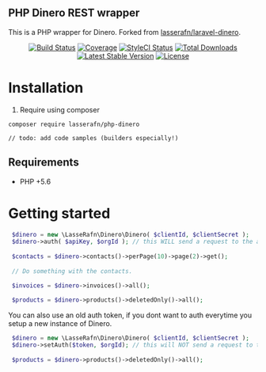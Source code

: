 ## PHP Dinero REST wrapper
This is a PHP wrapper for Dinero. Forked from [lasserafn/laravel-dinero](https://github.com/LasseRafn/laravel-dinero).
 
<p align="center"> 
<a href="https://travis-ci.org/LasseRafn/php-dinero"><img src="https://img.shields.io/travis/LasseRafn/php-dinero.svg?style=flat-square" alt="Build Status"></a>
<a href="https://coveralls.io/github/LasseRafn/php-dinero"><img src="https://img.shields.io/coveralls/LasseRafn/php-dinero.svg?style=flat-square" alt="Coverage"></a>
<a href="https://styleci.io/repos/78973710"><img src="https://styleci.io/repos/78973710/shield?branch=master" alt="StyleCI Status"></a>
<a href="https://packagist.org/packages/LasseRafn/php-dinero"><img src="https://img.shields.io/packagist/dt/LasseRafn/php-dinero.svg?style=flat-square" alt="Total Downloads"></a>
<a href="https://packagist.org/packages/LasseRafn/php-dinero"><img src="https://img.shields.io/packagist/v/LasseRafn/php-dinero.svg?style=flat-square" alt="Latest Stable Version"></a>
<a href="https://packagist.org/packages/LasseRafn/php-dinero"><img src="https://img.shields.io/packagist/l/LasseRafn/php-dinero.svg?style=flat-square" alt="License"></a>
</p>

# Installation

1. Require using composer
````
composer require lasserafn/php-dinero
````

`// todo: add code samples (builders especially!)`

## Requirements
* PHP +5.6

# Getting started
```` php
 $dinero = new \LasseRafn\Dinero\Dinero( $clientId, $clientSecret );
 $dinero->auth( $apiKey, $orgId ); // this WILL send a request to the auth API.
 
 $contacts = $dinero->contacts()->perPage(10)->page(2)->get();
 
 // Do something with the contacts.
````

```` php
 $invoices = $dinero->invoices()->all();
````

```` php
 $products = $dinero->products()->deletedOnly()->all();
````

You can also use an old auth token, if you dont want to auth everytime you setup a new instance of Dinero.

```` php
 $dinero = new \LasseRafn\Dinero\Dinero( $clientId, $clientSecret );
 $dinero->setAuth($token, $orgId); // this will NOT send a request to the auth API.
 
 $products = $dinero->products()->deletedOnly()->all();
````